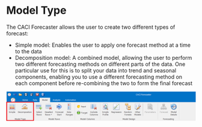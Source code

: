 # Model Type

The CACI Forecaster allows the user to create two different types of forecast:

-	Simple model: Enables the user to apply one forecast method at a time to the data
-	Decomposition model: A combined model, allowing the user to perform two different forecasting methods on different parts of the data.  One particular use for this is to split your data into trend and seasonal components, enabling you to use a different forecasting method on each component before re-combining the two to form the final forecast

![Model Types](imgs/ModelType_ModelTypes.png)

<!-- A separate document describing decomposition models can be obtained by CACI [1]. -->
